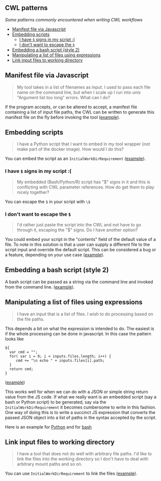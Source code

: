 CWL patterns
------------

_Some patterns commonly encountered when writing CWL workflows_

<!-- TOC -->

- [Manifest file via Javascript](#manifest-file-via-javascript)
- [Embedding scripts](#embedding-scripts)
  - [I have `$` signs in my script :(](#i-have--signs-in-my-script-)
  - [I don't want to escape the `$`](#i-dont-want-to-escape-the-)
- [Embedding a bash script (style 2)](#embedding-a-bash-script-style-2)
- [Manipulating a list of files using expressions](#manipulating-a-list-of-files-using-expressions)
- [Link input files to working directory](#link-input-files-to-working-directory)

<!-- /TOC -->

## Manifest file via Javascript
> My tool takes in a list of filenames as input. I used to pass each file name
> on the command line, but when I scale up I run into unix  "Argument list too
> long"  errors. What can I do?

If the program accepts, or can be altered to accept, a manifest file containing
a list of input file paths, the CWL can be written to generate this manifest
file on the fly before invoking the tool ([example](manifest.cwl)).


## Embedding scripts
> I have a Python script that I want to embed in my tool wrapper (not make part
> of the docker image). How would I do this?

You can embed the script as an `InitialWorkDirRequirement`
([example](embed.cwl)).

### I have `$` signs in my script :(
> My embedded (Bash/Python/R) script has "$" signs in it and this is conflicting
> with CWL parameter references. How do get them to play nicely together?

You can escape the `$` in your script with `\$`

### I don't want to escape the `$`
> I'd rather just paste the script into the CWL and not have to go through it, 
> escaping the "$" signs. Do I have another option?

You could embed your script in the "contents" field of the default value of a
file. To note in this solution is that a user can supply a different file to the
script input and override the default script. This can be considered a bug or a
feature, depending on your use case ([example](embed2.cwl)). 

## Embedding a bash script (style 2)

A bash script can be passed as a string via the command line and invoked from
the command line.  ([example](list-of-files-bash.cwl)).

## Manipulating a list of files using expressions
> I have an input that is a list of files. I wish to do processing based on the
> file paths. 

This depends a bit on what the expression is intended to do. The easiest is if
the whole processing can be done in javascript. In this case the pattern looks
like

```
${
  var cmd = "";
  for( var i = 0; i < inputs.files.length; i++) {
     cmd += "\n echo " + inputs.files[i].path;
  }
  return cmd;  
}
```
([example](list-of-files-1.cwl))

This works well for when we can do with a JSON or simple string return value
from the JS code. If what we really want is an embedded script (say a bash or
Python script) to be generated, say via the `InitialWorkDirRequirement` it
becomes cumbersome to write in this fashion. One way of doing this is to write a
succinct JS expression that converts the passed JSON object into a list of paths
in the syntax accepted by the script. 

Here is an example for [Python](list-of-files-python.cwl) and for
[bash](list-of-files-bash.cwl)


## Link input files to working directory
> I have a tool that does not do well with arbitrary file paths. I'd like to
> link the files into the working directory so I don't have to deal with
> arbitrary mount paths and so on.

You can use `InitialWorkDirRequirement` to link the files
([example](stage-files.cwl)).
